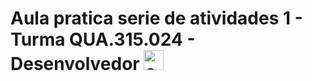 # **Aula pratica serie de atividades 1 - Turma QUA.315.024 - Desenvolvedor** <a href="https://learn.microsoft.com/pt-br/dotnet/csharp/"><img height="32" src="https://iconape.com/wp-content/files/sh/51404/png/c--4.png" alt="c#" /></a>
